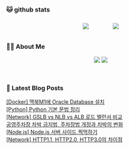 
###  🐱 github stats  

<div id="main" align="center">
    <img src="https://github-readme-stats.vercel.app/api?username=peterica&count_private=true&show_icons=true&theme=radical"
        style="height: auto; margin-left: 20px; margin-right: 20px; padding: 10px;"/>
    <img src="https://github-readme-stats.vercel.app/api/top-langs/?username=peterica&layout=compact"   
        style="height: auto; margin-left: 20px; margin-right: 20px; padding: 10px;"/>
</div>

###  💁‍♀️ About Me  
<p align="center">
    <a href="https://peterica.tistory.com/"><img src="https://img.shields.io/badge/Blog-FF5722?style=flat-square&logo=Blogger&logoColor=white"/></a>
    <a href="mailto:ilovefran.ofm@gmail.com"><img src="https://img.shields.io/badge/Gmail-d14836?style=flat-square&logo=Gmail&logoColor=white&link=ilovefran.ofm@gmail.com"/></a>
</p>

<br>

### 📕 Latest Blog Posts   

<a href ="https://peterica.tistory.com/792"> [Docker] 맥북M1에 Oracle Database 설치 </a> <br>
<a href ="https://peterica.tistory.com/740"> [Python] Python 기본 문법 정리 </a> <br>
<a href ="https://peterica.tistory.com/791"> [Network] GSLB vs NLB vs ALB 로드 밸런서 비교 </a> <br>
<a href ="https://peterica.tistory.com/789"> 공영주차장 차박 금지법, 주차장법 개정과 차박의 변화 </a> <br>
<a href ="https://peterica.tistory.com/790"> [Node.js] Node.js 서버 사이드,찍먹하기 </a> <br>
<a href ="https://peterica.tistory.com/361"> [Network] HTTP1.1, HTTP2.0, HTTP3.0의 차이점 </a> <br>
